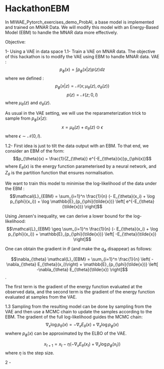 # HackathonEBM

In MIWAE_Pytorch_exercises_demo_ProbAI, a base model is implemented and trained on MNAR Data. We will modify this model with an Energy-Based Model (EBM) to handle the MNAR data more effectively.


Objective: 

1- Using a VAE in data space
    1.1- Train a VAE on MNAR data.
    The objective of this hackathon is to modify the VAE using EBM to handle MNAR data.
    VAE :
    $$p_{\phi}(x) = \int p_{\phi}(x|z)p(z)dz$$
    where we defined :
    $$p_{\phi}(x|z) = \mathcal{N}(x; \mu_{\theta}(z), \sigma_{\theta}(z))$$
    $$p(z) = \mathcal{N}(z; 0, I)$$
    where $\mu_{\theta}(z)$ and $\sigma_{\theta}(z)$.

As usual in the VAE setting, we will use the reparameterization trick to sample from $p_{\phi}(x|z)$:
    $$x = \mu_{\theta}(z) + \sigma_{\theta}(z) \odot \epsilon$$
    where $\epsilon \sim \mathcal{N}(0, I)$.
    
1.2- First idea is just to tilt the data output with an EBM. To that end, we consider an EBM of the form:
    $$p_{\theta}(x) = \frac{1}{Z_{\theta}} e^{-E_{\theta}(x)}p_{\phi(x)}$$
    where $E_{\theta}(x)$ is the energy function parameterised by a neural network, and $Z_{\theta}$ is the partition function that ensures normalisation.

We want to train this model to minimise the log-likelihood of the data under the EBM :
    $$\mathcal{L}_{EBM} = \sum_{i=1}^n  \frac{1}{n} (- E_{\theta}(x_i) + \log p_{\phi}(x_i)) +  \log \mathbb{E}_{p_{\phi}(\tilde{x})} \left[ e^{-E_{\theta}(\tilde{x})} \right]$$

Using Jensen's inequality, we can derive a lower bound for the log-likelihood:
    $$\mathcal{L}_{EBM} \geq \sum_{i=1}^n  \frac{1}{n} (- E_{\theta}(x_i) + \log p_{\phi}(x_i)) +   \mathbb{E}_{p_{\phi}(\tilde{x})} \left[ -E_{\theta}(\tilde{x}) \right]$$

One can obtain the gradient in $\theta$ (and make the $q_{\phi}$ disappear) as follows:

$$\nabla_{\theta} \mathcal{L}_{EBM} = \sum_{i=1}^n  \frac{1}{n} \left( -\nabla_{\theta} E_{\theta}(x_i)\right) +  \mathbb{E}_{p_{\phi}(\tilde{x})} \left[ -\nabla_{\theta} E_{\theta}(\tilde{x}) \right]$$.

The first term is the gradient of the energy function evaluated at the observed data, and the second term is the gradient of the energy function evaluated at samples from the VAE.

1.3 Sampling from the resulting model can be done by sampling from the VAE and then use a MCMC chain to update the samples according to the EBM. 
    The gradient of the full log-likelihood guides the MCMC chain:
    $$\nabla_{x} \log p_{\theta}(x) = -\nabla_{x} E_{\theta}(x) + \nabla_{x} \log p_{\phi}(x)$$
    wwhere $p_{\phi}(x)$ can be approximated by the ELBO of the VAE.

$$x_{t+1} = x_t - \eta \left( -\nabla_{x} E_{\theta}(x_t) + \nabla_{x} \log p_{\phi}(x_t) \right)$$
    where $\eta$ is the step size.







2 - 



